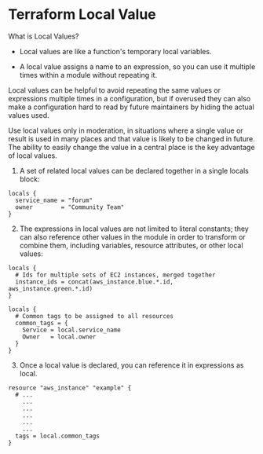# Terraform Local Value

What is Local Values?

- Local values are like a function's temporary local variables.

- A local value assigns a name to an expression, so you can use it multiple times within a module without repeating it.

Local values can be helpful to avoid repeating the same values or expressions multiple times in a configuration, but if overused they can also make a configuration hard to read by future maintainers by hiding the actual values used.

Use local values only in moderation, in situations where a single value or result is used in many places and that value is likely to be changed in future. The ability to easily change the value in a central place is the key advantage of local values.

1. A set of related local values can be declared together in a single locals block:
~~~
locals {
  service_name = "forum"
  owner        = "Community Team"
}
~~~
2. The expressions in local values are not limited to literal constants; they can also reference other values in the module in order to transform or combine them, including variables, resource attributes, or other local values:

~~~
locals {
  # Ids for multiple sets of EC2 instances, merged together
  instance_ids = concat(aws_instance.blue.*.id, aws_instance.green.*.id)
}

locals {
  # Common tags to be assigned to all resources
  common_tags = {
    Service = local.service_name
    Owner   = local.owner
  }
}
~~~

3. Once a local value is declared, you can reference it in expressions as local.<NAME>

~~~
resource "aws_instance" "example" {
  # ...
    ...
    ...
    ...
    ...
    ...
  tags = local.common_tags
}
~~~

